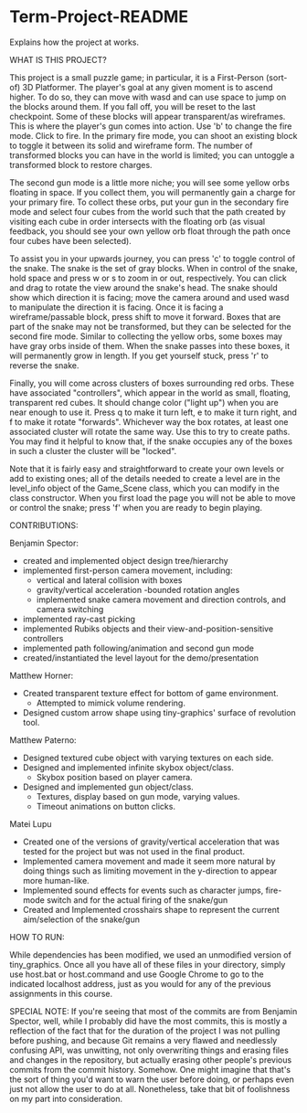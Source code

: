 # Term-Project-README
Explains how the project at works.

WHAT IS THIS PROJECT?

  This project is a small puzzle game; in particular, it is a First-Person (sort-of) 3D Platformer. The player's goal at any given moment is to ascend higher. To do so, they can move with wasd and can use space to jump on the blocks around them. If you fall off, you will be reset to the last checkpoint. Some of these blocks will appear transparent/as wireframes. This is where the player's gun comes into action. Use 'b' to change the fire mode. Click to fire. In the primary fire mode, you can shoot an existing block to toggle it between its solid and wireframe form. The number of transformed blocks you can have in the world is limited; you can untoggle a transformed block to restore charges.

  The second gun mode is a little more niche; you will see some yellow orbs floating in space. If you collect them, you will permanently gain a charge for your primary fire. To collect these orbs, put your gun in the secondary fire mode and select four cubes from the world such that the path created by visiting each cube in order intersects with the floating orb (as visual feedback, you should see your own yellow orb float through the path once four cubes have been selected).

  To assist you in your upwards journey, you can press 'c' to toggle control of the snake. The snake is the set of gray blocks. When in control of the snake, hold space and press w or s to zoom in or out, respectively. You can click and drag to rotate the view around the snake's head. The snake should show which direction it is facing; move the camera around and used wasd to manipulate the direction it is facing. Once it is facing a wireframe/passable block, press shift to move it forward. Boxes that are part of the snake may not be transformed, but they can be selected for the second fire mode. Similar to collecting the yellow orbs, some boxes may have gray orbs inside of them. When the snake passes into these boxes, it will permanently grow in length. If you get yourself stuck, press 'r' to reverse the snake.

  Finally, you will come across clusters of boxes surrounding red orbs. These have associated "controllers", which appear in the world as small, floating, transparent red cubes. It should change color ("light up") when you are near enough to use it. Press q to make it turn left, e to make it turn right, and f to make it rotate "forwards". Whichever way the box rotates, at least one associated cluster will rotate the same way. Use this to try to create paths. You may find it helpful to know that, if the snake occupies any of the boxes in such a cluster the cluster will be "locked".

  Note that it is fairly easy and straightforward to create your own levels or add to existing ones; all of the details needed to create a level are in the level_info object of the Game_Scene class, which you can modify in the class constructor. When you first load the page you will not be able to move or control the snake; press 'f' when you are ready to begin playing.

CONTRIBUTIONS:

Benjamin Spector:

- created and implemented object design tree/hierarchy
- implemented first-person camera movement, including:
  - vertical and lateral collision with boxes
  - gravity/vertical acceleration -bounded rotation angles
  - implemented snake camera movement and direction controls, and camera switching
- implemented ray-cast picking
- implemented Rubiks objects and their view-and-position-sensitive controllers
- implemented path following/animation and second gun mode
- created/instantiated the level layout for the demo/presentation 

Matthew Horner: 
- Created transparent texture effect for bottom of game environment.
  - Attempted to mimick volume rendering. 
- Designed custom arrow shape using tiny-graphics' surface of revolution tool. 

Matthew Paterno:

- Designed textured cube object with varying textures on each side.
- Designed and implemented infinite skybox object/class.
  - Skybox position based on player camera.
- Designed and implemented gun object/class.
  - Textures, display based on gun mode, varying values.
  - Timeout animations on button clicks.

Matei Lupu

- Created one of the versions of gravity/vertical acceleration that was tested for the project but was not used in the final product.
- Implemented camera movement and made it seem more natural by doing things such as limiting movement in the y-direction to appear more human-like. 
- Implemented sound effects for events such as character jumps, fire-mode switch and for the actual firing of the snake/gun
- Created and Implemented crosshairs shape to represent the current aim/selection of the snake/gun

HOW TO RUN:

While dependencies has been modified, we used an unmodified version of tiny_graphics. Once all you have all of these files in your directory, simply use host.bat or host.command and use Google Chrome to go to the indicated localhost address, just as you would for any of the previous assignments in this course.

SPECIAL NOTE:
If you're seeing that most of the commits are from Benjamin Spector, well, while I probably did have the most commits, this is mostly a reflection of the fact that for the duration of the project I was not pulling before pushing, and because Git remains a very flawed and needlessly confusing API, was unwitting, not only overwriting things and erasing files and changes in the repository, but actually erasing other people's previous commits from the commit history. Somehow. One might imagine that that's the sort of thing you'd want to warn the user before doing, or perhaps even just not allow the user to do at all. Nonetheless, take that bit of foolishness on my part into consideration.

